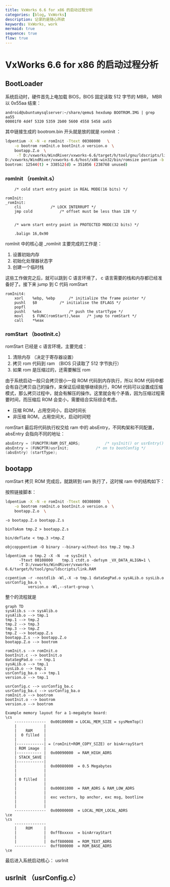 ```yaml
---
title: VxWorks 6.6 for x86 的启动过程分析 
categories: [blog, VxWorks]
description: 记录的是随心所欲
keywords: VxWorks, work
mermaid: true
sequence: true
flow: true
---
```


# VxWorks 6.6 for x86 的启动过程分析 

## BootLoader 

系统启动时，硬件首先上电加载 BIOS，BIOS 固定读取 512 字节的 MBR， MBR 以 0x55aa 结束：

```assembly
android@ubuntumysqlserver:~/share/qemu$ hexdump BOOTROM.IMG | grep aa55
00001f0 4d4f 5320 5359 2b00 5600 4558 5458 aa55
```

其中链接生成的 bootrom.bin 开头就是放的就是 romInit ：

```bash
ldpentium -X -N -e romInit -Ttext 00308000	 \
	-o bootrom romInit.o bootInit.o version.o  \
	bootapp.Z.o  \
     -T D:/vxworks/WindRiver/vxworks-6.6/target/h/tool/gnu/ldscripts/link.RAM
D:/vxworks/WindRiver/vxworks-6.6/host/x86-win32/bin/romsize pentium -b 00090000	 bootrom
bootrom: 12544(t) + 338512(d) = 351056 (238768 unused)
```

### romInit （romInit.s）

```assembly
	/* cold start entry point in REAL MODE(16 bits) */

romInit:
_romInit:
	cli				/* LOCK INTERRUPT */
	jmp	cold			/* offset must be less than 128 */


	/* warm start entry point in PROTECTED MODE(32 bits) */

	.balign 16,0x90
```

romInit 中的核心是 _romInit 主要完成的工作是：

1. 设置初始内存
2. 初始化处理器状态字
3. 创建一个临时栈

这些工作做完之后，就可以跳到 C 语言环境了， c 语言需要的栈和内存都已经准备好了。接下来 jump 到 C 代码  romStart

```assembly
romInit4:
	xorl	%ebp, %ebp		/* initialize the frame pointer */
	pushl	$0			/* initialise the EFLAGS */
	popfl
	pushl	%ebx			/* push the startType */
	movl	$ FUNC(romStart),%eax	/* jump to romStart */
	call	*%eax
```



### romStart （bootInit.c） 

romStart 已经是 c 语言环境，主要完成：

1. 清除内存 （决定于寄存器设置）
2. 拷贝 rom 代码到 ram （BIOS 只读取了 512 字节执行）
3. 如果 rom 是压缩过的，还需要解压 rom

由于系统启动一般只会拷贝很小一段 ROM 代码到内存执行，所以 ROM 代码中都会有自己拷贝自己的操作，来保证后续能够继续执行，ROM 代码可以设置成压缩模式，那么拷贝过程中，就会有解压的操作。这里就会有个矛盾，因为压缩过程需要时间，而压缩后 ROM 会变小，需要结合实际综合考虑。

- 压缩 ROM，占用空间小，启动时间长
- 非压缩 ROM，占用空间大，启动时间短

romStart 最后将代码执行权交给 ram 中的 absEntry，不同构架和不同配置， absEntry 会指向不同的地址：

```c
absEntry = (FUNCPTR)RAM_DST_ADRS;           /* sysInit() or usrEntry() */
absEntry = (FUNCPTR)usrInit;            /* on to bootConfig */
(absEntry) (startType);
```



## bootapp 

romStart 拷贝 ROM 完成后，就跳转到 ram 执行了，这时候 ram 中的结构如下：

按照链接脚本：

```bash
ldpentium -X -N -e romInit -Ttext 00308000	 \
	-o bootrom romInit.o bootInit.o version.o  \
	bootapp.Z.o  \
```

```
-o bootapp.Z.o bootapp.Z.s 
```

```
binToAsm tmp.Z > bootapp.Z.s
```

```
bin/deflate < tmp.3 >tmp.Z
```

```
objcopypentium -O binary --binary-without-bss tmp.2 tmp.3
```

```
ldpentium -o tmp.2 -X -N  -e sysInit \
      -Ttext 00108000	 tmp.1 ctdt.o -defsym _VX_DATA_ALIGN=1 \
      -T D:/vxworks/WindRiver/vxworks-6.6/target/h/tool/gnu/ldscripts/link.RAM
```

```
ccpentium -r -nostdlib -Wl,-X -o tmp.1 dataSegPad.o sysALib.o sysLib.o   usrConfig_ba.o \
	      version.o -Wl,--start-group \
```

整个的流程就是

```mermaid
graph TD
sysAlib.s --> sysAlib.o
sysAlib.o --> tmp.1
tmp.1 --> tmp.2
tmp.2 --> tmp.3
tmp.3 --> tmp.Z
tmp.Z --> bootapp.Z.s
bootapp.Z.s --> bootapp.Z.o
bootapp.Z.o --> bootrom

romInit.s --> romInit.o
bootInit.c --> bootInit.o
dataSegPad.o --> tmp.1
sysALib.o --> tmp.1
sysLib.o --> tmp.1
usrConfig_ba.o --> tmp.1
version.o --> tmp.1
	     
usrConfig.c --> usrConfig_ba.c
usrConfig_ba.c --> usrConfig_ba.o
romInit.o --> bootrom
bootInit.o --> bootrom
version.o --> bootrom
```



```
Example memory layout for a 1-megabyte board:
\cs
    --------------  0x00100000 = LOCAL_MEM_SIZE = sysMemTop()
    |            |
    |    RAM     |
    |  0 filled  |
    |            |
    |------------| = (romInit+ROM_COPY_SIZE) or binArrayStart
    | ROM image  |
    |----------- |  0x00090000  = RAM_HIGH_ADRS
    | STACK_SAVE |
    |------------|
    |            |  0x00080000  = 0.5 Megabytes
    |            |
    |            |
    | 0 filled   |
    |            |
    |            |  0x00001000  = RAM_ADRS & RAM_LOW_ADRS
    |            |
    |            |  exc vectors, bp anchor, exc msg, bootline
    |            |
    |            |
    --------------  0x00000000  = LOCAL_MEM_LOCAL_ADRS
\ce
\cs
    --------------
    |    ROM     |
    |            |  0xff8xxxxx  = binArrayStart
    |            |
    |            |  0xff800008  = ROM_TEXT_ADRS
    --------------  0xff800000  = ROM_BASE_ADRS
\ce
```

最后进入系统启动核心： usrInit

## usrInit （usrConfig.c）

<!-- This is the first C code executed after the system boots. -->

